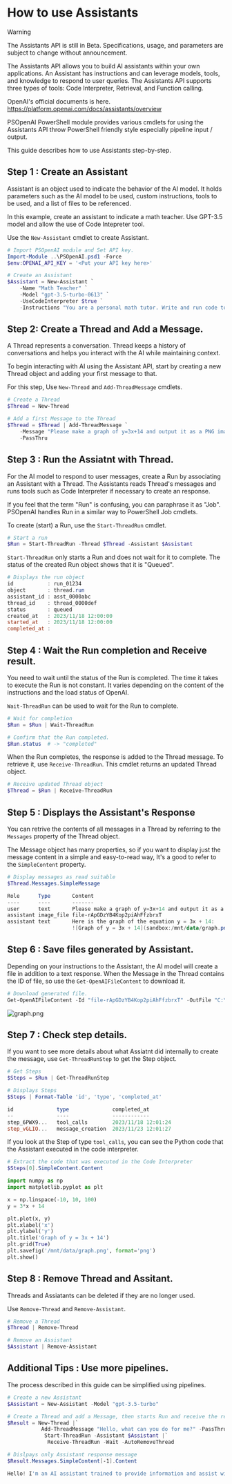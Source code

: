 # How to use Assistants

> [!WARNING]  
> The Assistants API is still in Beta. Specifications, usage, and parameters are subject to change without announcement.

The Assistants API allows you to build AI assistants within your own applications. An Assistant has instructions and can leverage models, tools, and knowledge to respond to user queries. The Assistants API supports three types of tools: Code Interpreter, Retrieval, and Function calling.

OpenAI's official documents is here.  
https://platform.openai.com/docs/assistants/overview

PSOpenAI PowerShell module provides various cmdlets for using the Assistants API throw PowerShell friendly style especially pipeline input / output.

This guide describes how to use Assistants step-by-step.

## Step 1 : Create an Assistant

Assistant is an object used to indicate the behavior of the AI model. It holds parameters such as the AI model to be used, custom instructions, tools to be used, and a list of files to be referenced.

In this example, create an assistant to indicate a math teacher. Use GPT-3.5 model and allow the use of Code Intepreter tool.

Use the `New-Assistant` cmdlet to create Assistant.

```PowerShell
# Import PSOpenAI module and Set API key.
Import-Module ..\PSOpenAI.psd1 -Force
$env:OPENAI_API_KEY = '<Put your API key here>'

# Create an Assistant
$Assistant = New-Assistant `
    -Name "Math Teacher" `
    -Model "gpt-3.5-turbo-0613" `
    -UseCodeInterpreter $true `
    -Instructions "You are a personal math tutor. Write and run code to answer math questions."
```

## Step 2: Create a Thread and Add a Message.

A Thread represents a conversation. Thread keeps a history of conversations and helps you interact with the AI while maintaining context.

To begin interacting with AI using the Assistant API, start by creating a new Thread object and adding your first message to that.

For this step, Use `New-Thread` and `Add-ThreadMessage` cmdlets.

```PowerShell
# Create a Thread
$Thread = New-Thread

# Add a first Message to the Thread
$Thread = $Thread | Add-ThreadMessage `
    -Message "Please make a graph of y=3x+14 and output it as a PNG image." `
    -PassThru
```

## Step 3 : Run the Assiatnt with Thread.

For the AI model to respond to user messages, create a Run by associating an Assistant with a Thread. The Assistants reads Thread's messages and runs tools such as Code Interpreter if necessary to create an response.

If you feel that the term "Run" is confusing, you can paraphrase it as "Job". PSOpenAI handles Run in a similar way to PowerShell Job cmdlets.

To create (start) a Run, use the `Start-ThreadRun` cmdlet.

```PowerShell
# Start a run
$Run = Start-ThreadRun -Thread $Thread -Assistant $Assistant
```

`Start-ThreadRun` only starts a Run and does not wait for it to complete. The status of the created Run object shows that it is "Queued".

```PowerShell
# Displays the run object
id           : run_01234
object       : thread.run
assistant_id : asst_0000abc
thread_id    : thread_0000def
status       : queued
created_at   : 2023/11/18 12:00:00
started_at   : 2023/11/18 12:00:00
completed_at : 
```


## Step 4 : Wait the Run completion and Receive result.

You need to wait until the status of the Run is completed. The time it takes to execute the Run is not constant. It varies depending on the content of the instructions and the load status of OpenAI.

`Wait-ThreadRun` can be used to wait for the Run to complete.

```PowerShell
# Wait for completion
$Run = $Run | Wait-ThreadRun

# Confirm that the Run completed.
$Run.status  # -> "completed"
```

When the Run completes, the response is added to the Thread message. To retrieve it, use `Receive-ThreadRun`. This cmdlet returns an updated Thread object.

```PowerShell
# Receive updated Thread object
$Thread = $Run | Receive-ThreadRun
```

## Step 5 : Displays the Assistant's Response

You can retrive the contents of all messages in a Thread by referring to the `Messages` property of the Thread object.

The Message object has many properties, so if you want to display just the message content in a simple and easy-to-read way, It's a good to refer to the `SimpleContent` property.

```PowerShell
# Display messages as read suitable
$Thread.Messages.SimpleMessage

Role      Type       Content
----      ----       -------
user      text       Please make a graph of y=3x+14 and output it as a PNG image.
assistant image_file file-rApGDzYB4Kop2piAhFfzbrxT
assistant text       Here is the graph of the equation y = 3x + 14:
                     ![Graph of y = 3x + 14](sandbox:/mnt/data/graph.png)
```

## Step 6 : Save files generated by Assistant.

Depending on your instructions to the Assistant, the AI model will create a file in addition to a text response. When the Message in the Thread contains the ID of file, so use the `Get-OpenAIFileContent` to download it.

```PowerShell
# Download generated file.
Get-OpenAIFileContent -Id "file-rApGDzYB4Kop2piAhFfzbrxT" -OutFile "C:\data\graph.png"
```

![graph.png](images/graph.png)


## Step 7 : Check step details.

If you want to see more details about what Assiatnt did internally to create the message, use `Get-ThreadRunStep` to get the Step object.

```PowerShell
# Get Steps
$Steps = $Run | Get-ThreadRunStep

# Displays Steps
$Steps | Format-Table 'id', 'type', 'completed_at'

id              type              completed_at
--              ----              ------------
step_6PWX9...   tool_calls        2023/11/18 12:01:24
step_vGLIO...   message_creation  2023/11/23 12:01:27
```

If you look at the Step of type `tool_calls`, you can see the Python code that the Assistant executed in the code interpreter.

```PowerShell
# Extract the code that was executed in the Code Interpreter
$Steps[0].SimpleContent.Content
```
```python
import numpy as np
import matplotlib.pyplot as plt

x = np.linspace(-10, 10, 100)
y = 3*x + 14

plt.plot(x, y)
plt.xlabel('x')
plt.ylabel('y')
plt.title('Graph of y = 3x + 14')
plt.grid(True)
plt.savefig('/mnt/data/graph.png', format='png')
plt.show()
```

## Step 8 : Remove Thread and Assitant.

Threads and Assiatants can be deleted if they are no longer used.

Use `Remove-Thread` and `Remove-Assistant`.

```PowerShell
# Remove a Thread
$Thread | Remove-Thread

# Remove an Assistant
$Assistant | Remove-Assistant
```


## Additional Tips : Use more pipelines.

The process described in this guide can be simplified using pipelines.

```PowerShell
# Create a new Assistant
$Assistant = New-Assistant -Model "gpt-3.5-turbo"

# Create a Thread and add a Message, then starts Run and receive the result when completes the Run.
$Result = New-Thread |`
           Add-ThreadMessage "Hello, what can you do for me?" -PassThru | `
            Start-ThreadRun -Assistant $Assistant |`
             Receive-ThreadRun -Wait -AutoRemoveThread

# Dislpays only Assistant response message
$Result.Messages.SimpleContent[-1].Content

Hello! I'm an AI assistant trained to provide information and assist with...
```

